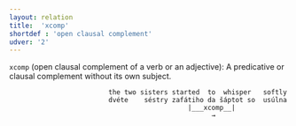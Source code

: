 ```yaml
---
layout: relation
title:  'xcomp'
shortdef : 'open clausal complement'
udver: '2'
---
```


`xcomp` (open clausal complement of a verb or an adjective): A predicative or clausal complement without its own subject.
~~~ sdparse
                         the two sisters started  to  whisper   softly
                         dvéte    séstry zafátiho da šáptot so  usúlna                                                             
                                             |___xcomp__|
                                                   →
~~~
